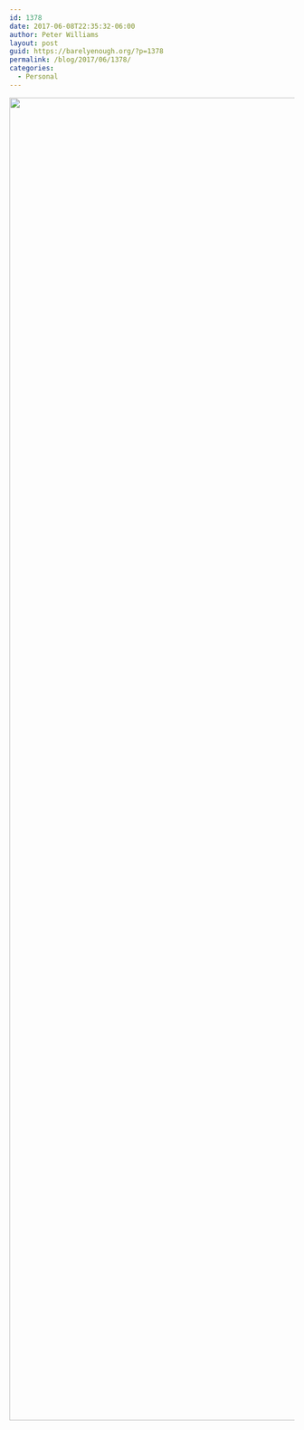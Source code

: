 ```yaml
---
id: 1378
date: 2017-06-08T22:35:32-06:00
author: Peter Williams
layout: post
guid: https://barelyenough.org/?p=1378
permalink: /blog/2017/06/1378/
categories:
  - Personal
---
```

<img loading="lazy" width="4160" height="2340" src="https://barelyenough.org/wordpress/wp-content/uploads/2017/06/IMG_20170608_204235349.jpg" alt="" class="wp-image-1377 alignnone size-full" srcset="https://barelyenough.org/wordpress/wp-content/uploads/2017/06/IMG_20170608_204235349.jpg 4160w, https://barelyenough.org/wordpress/wp-content/uploads/2017/06/IMG_20170608_204235349-150x84.jpg 150w, https://barelyenough.org/wordpress/wp-content/uploads/2017/06/IMG_20170608_204235349-300x169.jpg 300w, https://barelyenough.org/wordpress/wp-content/uploads/2017/06/IMG_20170608_204235349-768x432.jpg 768w, https://barelyenough.org/wordpress/wp-content/uploads/2017/06/IMG_20170608_204235349-600x338.jpg 600w, https://barelyenough.org/wordpress/wp-content/uploads/2017/06/IMG_20170608_204235349-700x394.jpg 700w" sizes="(max-width: 4160px) 100vw, 4160px" />